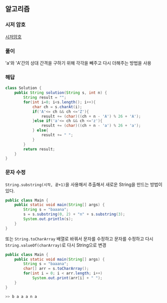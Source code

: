## 알고리즘

### 시저 암호

[시저암호](https://school.programmers.co.kr/learn/courses/30/lessons/12926)

### 풀이

'a'와 'A'간의 상대 간격을 구하기 위해 각각을 빼주고 다시 더해주는 방법을 사용

### 해답

```java
class Solution {
    public String solution(String s, int n) {
        String result = "";
        for(int i=0; i<s.length(); i++){
            char ch = s.charAt(i);
            if('A'<= ch && ch <='Z'){
                result += (char)((ch + n - 'A') % 26 + 'A');
            }else if('a'<= ch && ch <='z'){
                result += (char)((ch + n - 'a') % 26 + 'a');
            } else{
                result += " ";
            }
        }
        return result;
    }
}
```

### 문자 수정

`String.substring(시작, 끝+1)`을 사용해서 추출해서 새로운 String을 만드는 방법이 있다.

```java
public class Main {
    public static void main(String[] args) {
        String s = "baaana";
        s = s.substring(0, 2) + "n" + s.substring(3);
        System.out.println(s);
    }
}
```

또는 `String.toCharArray` 배열로 바꿔서 문자를 수정하고 문자를 수정하고 다시 `String.valueOf(charArray)`로 다시 String으로 변경

```java
public class Main {
    public static void main(String[] args) {
        String s = "baaana";
        char[] arr = s.toCharArray();
        for(int i = 0; i < arr.length; i++)
            System.out.print(arr[i] + " ");
    }
}

>> b a a a n a 
```